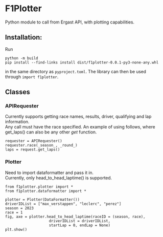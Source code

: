 # F1Plotter
Python module to call from Ergast API, with plotting capabilities.

## Installation: 
Run 
``` 
python -m build
pip install --find-links install dist/f1plotter-0.0.1-py3-none-any.whl
``` 
in the same directory as ```pyproject.toml```.
The library can then be used through ```import f1plotter```.


## Classes
### APIRequester
Currently supports getting race names, results, driver, qualifying and lap information.<br>
Any call must have the race specified. An example of using follows, where get_laps() can also be any other _get_ function.<br>
``` 
requester = APIRequester()
requester.race(_season_, _round_)
laps = request.get_laps()
```

### Plotter
Need to import dataformatter and pass it in.<br>
Currently, only head_to_head_laptime() is supported. 

``` 
from f1plotter.plotter import *
from f1plotter.dataformatter import *

plotter = Plotter(DataFormatter())
driverIDList = ["max_verstappen", "leclerc", "perez"]
season = 2023
race = 1
fig, axe = plotter.head_to_head_laptime(raceID = (season, race), 
					driverIDList = driverIDList, 
					startLap = 0, endLap = None)
plt.show()

```
